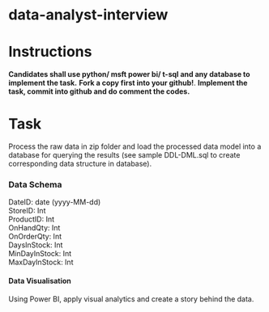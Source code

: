 # data-analyst-interview

# Instructions
**Candidates shall use python/ msft power bi/ t-sql and any database to implement the task.**
**Fork a copy first into your github!**. 
**Implement the task, commit into github and do comment the codes.**

# Task
Process the raw data in zip folder and load the processed data model into a database for querying the results (see sample DDL-DML.sql to create corresponding data structure in database).

### Data Schema
DateID: date (yyyy-MM-dd)  
StoreID: Int  
ProductID: Int  
OnHandQty: Int  
OnOrderQty: Int  
DaysInStock: Int  
MinDayInStock: Int  
MaxDayInStock: Int  

#### Data Visualisation
Using Power BI, apply visual analytics and create a story behind the data. 
